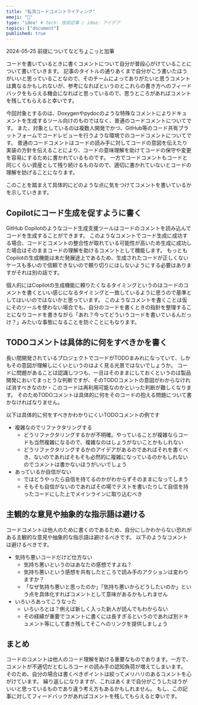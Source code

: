 ```yaml
---
title: "私流コードコメントライティング"
emoji: "🦔"
type: "idea" # tech: 技術記事 / idea: アイデア
topics: ["document"]
published: true
---
```


2024-05-25 前提についてなどちょこっと加筆

コードを書いているときに書くコメントについて自分が普段心がけていることについて書いていきます。
記事のタイトルの通りあくまで自分がこう書いたほうがいいと思っていることなので、そのチームによってありがたいと思うコメントは異なるかもしれないが、参考になればというのとこれらの書き方へのフィードバックをもらえる機会になればと思っているので、思うところがあればコメントを残してもらえると幸いです。

今回対象とするのは、Doxygenやpydocのような特殊なコメントによりドキュメントを生成するツール向けのものではなく、普通のコードコメントについてです。
また、対象としているのは複数人開発でかつ、GitHub等のコード共有プラットフォームでコードレビューを行うような環境でのコードコメントについてです。
普通のコードコメントはコードの読み手に対してコードの意図を伝えたり実装の方針を伝えることにより、コードの意味理解を助けてコードの保守や変更を容易にするために書かれているものです。
一方でコードコメントもコードと同じくらい資産として残り続けるものなので、適切に書かれていないとコードの理解を妨げることになります。

このことを踏まえて具体的にどのような点に気をつけてコメントを書いているかを示していきます。

## Copilotにコード生成を促すように書く

GitHub Copilotのようなコード生成支援ツールはコードのコメントを読み込んでコードを生成することができます。
このようなコメントでコード生成に成功する場合、コードとコメントの整合性が取れている可能性が高いため生成に成功した場合はそのままコードの理解を助けるコメントとして機能します。
もっともCopilotの生成機能は未だ発展途上であるため、生成されたコードが正しくないケースも多いので信頼できないので頼り切りにはしないようにする必要はありますがそれは別の話です。

個人的にはCopilotの生成機能に頼りたくなるタイミングというのはコードのコメントを書くといい感じになるタイミングと一致しているように思うので基準としてはいいのではないかと思っています。
このようなコメントを書くことは仮にそのツールを使わない場合でも、自分のコードを書くときの指針を整理することになりコードを書きながら「あれ？今ってどういうコードを書いているんだっけ？」みたいな事態になることを防ぐことにもなります。

## TODOコメントは具体的に何をすべきかを書く

長い間開発されているプロジェクトでコードがTODOまみれになっていて、しかもその意図が理解しにくいというのはよく見る光景ではないでしょうか。
コードに問題があることは認識しつつも、一旦はそのままにしておくというのは製品開発においてまっとうな判断ですが、そのTODOコメントの意図がわからなければ消すべきなのか・このコードは再利用可能なのかといった判断が難しくなります。
そのためTODOコメントは具体的に何をそのコードの抱える問題について書かなければなりません。

以下は具体的に何をすべきかわかりにくいTODOコメントの例です

- 複雑なのでリファクタリングする
    - どうリファクタリングするかが不明確。やっていることが複雑ならコードも当然複雑になるので、複雑なのはしょうがないことかもしれない
    - どうリファクタリングするかのアイデアがあるのであればそれを書くべき、ないのであればそもそも必然的に複雑になっているのかもしれないのでコメントは書かないほうがいいでしょう
- あっているか自信がない
    - ではどうやったら自信を持てるのかがわからずそのままになってしまう
    - そもそも自信がないのであればその場でテストを書いたりして自信を持ったコードにした上でメインラインに取り込むべき


## 主観的な意見や抽象的な指示語は避ける

コードコメントは他人のために書くのであるため、自分にしかわからない恐れがある主観的な意見や抽象的な指示語は避けるべきです。
以下のようなコメントは避けるべきです。

- 気持ち悪いコードだけど仕方ない
    - 気持ち悪いというのはあなたの感想ですよね？
    - 気持ち悪いという感想を共有したところで読み手のアクションは変わりますか？
    - 「なぜ気持ち悪いと思ったのか」「気持ち悪いからどうしたいのか」という点を具体化すればコメントとして意味があるかもしれません
- いろいろあってこうなった
    - いろいろとは？例えば新しく入った新人が読んでもわからない
    - その経緯が重要でコメントに書くには長すぎるというのであれば別ドキュメント等にして書き残してそこへのリンクを提供しましょう

## まとめ

コードのコメントは他人のコード理解を助ける重要なものであります。一方で、コメントが不適切だとむしろコードの読み手の認知負荷が増えてしまいます。
そのため、自分の場合は書くべきポイントは絞ってメリハリのあるコメントを心がけています。
繰り返しになりますが、これはあくまで自分がこうしたほうがいいと思っているものであり違う考え方もあるかもしれません。
もし、この記事に対してフィードバックがあればコメントを残してもらえると幸いです。
